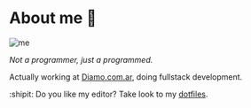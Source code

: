 # About me 🥂

![me](https://raw.githubusercontent.com/lucasvazq/lucasvazq/gh-pages/2020-07-15-235125_1360x768_scrot.png)

_Not a programmer, just a programmed._

Actually working at [Diamo.com.ar][diamo], doing fullstack development.

:shipit: Do you like my editor? Take look to my [dotfiles][dotfiles].

[diamo]: https://diamo.com.ar
[dotfiles]: https://github.com/lucasvazq/dotfiles
